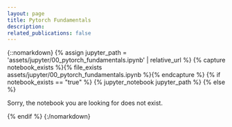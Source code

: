 ```yaml
---
layout: page
title: Pytorch Fundamentals
description: 
related_publications: false
---
```

{::nomarkdown}
{% assign jupyter_path = 'assets/jupyter/00_pytorch_fundamentals.ipynb' | relative_url %}
{% capture notebook_exists %}{% file_exists assets/jupyter/00_pytorch_fundamentals.ipynb %}{% endcapture %}
{% if notebook_exists == "true" %}
{% jupyter_notebook jupyter_path %}
{% else %}

<p>Sorry, the notebook you are looking for does not exist.</p>
{% endif %}
{:/nomarkdown}

